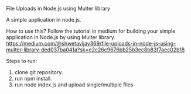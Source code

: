 File Uploads in Node.js using Multer library

A simple application in node.js.

How to use this?
Follow the tutorial in medium for building your simple application in Node.js by using Multer library.
https://medium.com/@shwetavijay369/file-uploads-in-node-js-using-multer-library-ded037ba041a?sk=e2c26c9676bb25b3ec8b83f7aec02b18

Steps to run:
1. clone git repository.
2. run npm install.
3. run node index.js and upload single/multiple files
